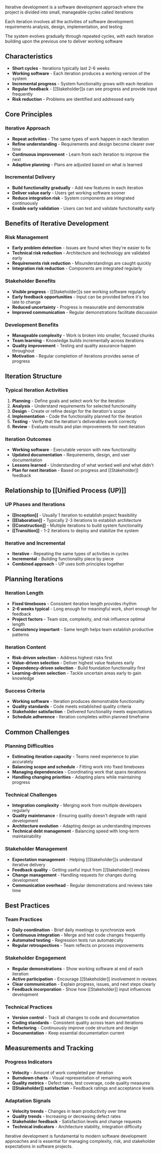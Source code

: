 Iterative development is a software development approach where the project is divided into small, manageable cycles called iterations

Each iteration involves all the activities of software development: requirements analysis, design, implementation, and testing

The system evolves gradually through repeated cycles, with each iteration building upon the previous one to deliver working software

## Characteristics

- **Short cycles** - Iterations typically last 2-6 weeks
- **Working software** - Each iteration produces a working version of the system
- **Incremental progress** - System functionality grows with each iteration
- **Regular feedback** - [[Stakeholder]]s can see progress and provide input frequently
- **Risk reduction** - Problems are identified and addressed early

## Core Principles

### Iterative Approach
- **Repeat activities** - The same types of work happen in each iteration
- **Refine understanding** - Requirements and design become clearer over time
- **Continuous improvement** - Learn from each iteration to improve the next
- **Adaptive planning** - Plans are adjusted based on what is learned

### Incremental Delivery
- **Build functionality gradually** - Add new features in each iteration
- **Deliver value early** - Users get working software sooner
- **Reduce integration risk** - System components are integrated continuously
- **Enable early validation** - Users can test and validate functionality early

## Benefits of Iterative Development

### Risk Management
- **Early problem detection** - Issues are found when they're easier to fix
- **Technical risk reduction** - Architecture and technology are validated early
- **Requirements risk reduction** - Misunderstandings are caught quickly
- **Integration risk reduction** - Components are integrated regularly

### Stakeholder Benefits
- **Visible progress** - [[Stakeholder]]s see working software regularly
- **Early feedback opportunities** - Input can be provided before it's too late to change
- **Reduced uncertainty** - Progress is measurable and demonstrable
- **Improved communication** - Regular demonstrations facilitate discussion

### Development Benefits
- **Manageable complexity** - Work is broken into smaller, focused chunks
- **Team learning** - Knowledge builds incrementally across iterations
- **Quality improvement** - Testing and quality assurance happen throughout
- **Motivation** - Regular completion of iterations provides sense of progress

## Iteration Structure

### Typical Iteration Activities
1. **Planning** - Define goals and select work for the iteration
2. **Analysis** - Understand requirements for selected functionality
3. **Design** - Create or refine design for the iteration's scope
4. **Implementation** - Code the functionality planned for the iteration
5. **Testing** - Verify that the iteration's deliverables work correctly
6. **Review** - Evaluate results and plan improvements for next iteration

### Iteration Outcomes
- **Working software** - Executable version with new functionality
- **Updated documentation** - Requirements, design, and user documentation
- **Lessons learned** - Understanding of what worked well and what didn't
- **Plan for next iteration** - Based on progress and [[Stakeholder]] feedback

## Relationship to [[Unified Process (UP)]]

### UP Phases and Iterations
- **[[Inception]]** - Usually 1 iteration to establish project feasibility
- **[[Elaboration]]** - Typically 2-3 iterations to establish architecture
- **[[Construction]]** - Multiple iterations to build system functionality  
- **[[Transition]]** - 1-2 iterations to deploy and stabilize the system

### Iterative and Incremental
- **Iterative** - Repeating the same types of activities in cycles
- **Incremental** - Building functionality piece by piece
- **Combined approach** - UP uses both principles together

## Planning Iterations

### Iteration Length
- **Fixed timeboxes** - Consistent iteration length provides rhythm
- **2-6 weeks typical** - Long enough for meaningful work, short enough for feedback
- **Project factors** - Team size, complexity, and risk influence optimal length
- **Consistency important** - Same length helps team establish productive patterns

### Iteration Content
- **Risk-driven selection** - Address highest risks first
- **Value-driven selection** - Deliver highest value features early
- **Dependency-driven selection** - Build foundation functionality first
- **Learning-driven selection** - Tackle uncertain areas early to gain knowledge

### Success Criteria
- **Working software** - Iteration produces demonstrable functionality
- **Quality standards** - Code meets established quality criteria
- **Stakeholder satisfaction** - Delivered functionality meets expectations
- **Schedule adherence** - Iteration completes within planned timeframe

## Common Challenges

### Planning Difficulties
- **Estimating iteration capacity** - Teams need experience to plan accurately
- **Balancing scope and schedule** - Fitting work into fixed timeboxes
- **Managing dependencies** - Coordinating work that spans iterations
- **Handling changing priorities** - Adapting plans while maintaining progress

### Technical Challenges
- **Integration complexity** - Merging work from multiple developers regularly
- **Quality maintenance** - Ensuring quality doesn't degrade with rapid development
- **Architecture evolution** - Adapting design as understanding improves
- **Technical debt management** - Balancing speed with long-term maintainability

### Stakeholder Management
- **Expectation management** - Helping [[Stakeholder]]s understand iterative delivery
- **Feedback quality** - Getting useful input from [[Stakeholder]] reviews
- **Change management** - Handling requests for changes during development
- **Communication overhead** - Regular demonstrations and reviews take time

## Best Practices

### Team Practices
- **Daily coordination** - Brief daily meetings to synchronize work
- **Continuous integration** - Merge and test code changes frequently
- **Automated testing** - Regression tests run automatically
- **Regular retrospectives** - Team reflects on process improvements

### Stakeholder Engagement
- **Regular demonstrations** - Show working software at end of each iteration
- **Active participation** - Encourage [[Stakeholder]] involvement in reviews
- **Clear communication** - Explain progress, issues, and next steps clearly
- **Feedback incorporation** - Show how [[Stakeholder]] input influences development

### Technical Practices
- **Version control** - Track all changes to code and documentation
- **Coding standards** - Consistent quality across team and iterations
- **Refactoring** - Continuously improve code structure and design
- **Documentation** - Keep essential documentation current

## Measurements and Tracking

### Progress Indicators
- **Velocity** - Amount of work completed per iteration
- **Burndown charts** - Visual representation of remaining work
- **Quality metrics** - Defect rates, test coverage, code quality measures
- **[[Stakeholder]] satisfaction** - Feedback ratings and acceptance levels

### Adaptation Signals
- **Velocity trends** - Changes in team productivity over time
- **Quality trends** - Increasing or decreasing defect rates
- **Stakeholder feedback** - Satisfaction levels and change requests
- **Technical indicators** - Architecture stability, integration difficulty

Iterative development is fundamental to modern software development approaches and is essential for managing complexity, risk, and stakeholder expectations in software projects.
